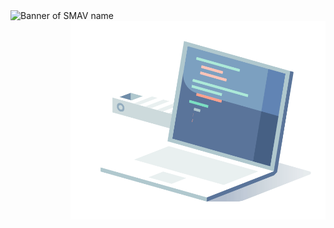 <img src="D:\git-tutorials\banner.JPG" alt="Banner of SMAV name">
<img align="right" alt="GIF" src="Images/coding.gif" width="408" height="318" />
